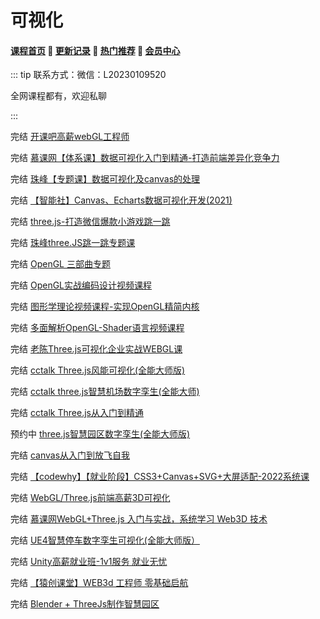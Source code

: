 # 可视化

#### [**课程首页**](../../README.md) 💖 [**更新记录**](./gxjl-2024.md) 💖 [**热门推荐**](./rmtj.md) 💖 [**会员中心**](./vip.md)

::: tip
联系方式：微信：L20230109520

全网课程都有，欢迎私聊

 

:::

完结 [开课吧高薪webGL工程师](https://www.kaikeba.com/course/vip/255)

完结 [慕课网【体系课】数据可视化入门到精通-打造前端差异化竞争力](https://coding.imooc.com/class/445.html?mc_marking=60e5294c605a87b2af7257d06f70505e&mc_channel=syb7)

完结 [珠峰【专题课】数据可视化及canvas的处理](http://www.javascriptpeixun.cn/course/2119)

完结 [【智能社】Canvas、Echarts数据可视化开发(2021)](https://ke.qq.com/course/3582423)

完结 [three.js-打造微信爆款小游戏跳一跳](https://coding.imooc.com/class/282.html)

完结 [珠峰three.JS跳一跳专题课](http://www.javascriptpeixun.cn/goods/show/41)

完结 [OpenGL 三部曲专题](https://edu.51cto.com/topic/1199.html)

完结 [OpenGL实战编码设计视频课程](https://edu.51cto.com/topic/1199.html)

完结 [图形学理论视频课程-实现OpenGL精简内核](https://edu.51cto.com/course/8339.html)

完结 [多面解析OpenGL-Shader语言视频课程](https://edu.51cto.com/course/10726.html)

完结 [老陈Three.js可视化企业实战WEBGL课](https://study.163.com/course/introduction.htm?courseId=1212491801)

完结 [cctalk Three.js风能可视化(全能大师版)](https://www.cctalk.com/m/group/90244646)

完结 [cctalk three.js智慧机场数字孪生(全能大师)](https://www.cctalk.com/m/group/90399402)

完结 [cctalk Three.js从入门到精通](https://www.cctalk.com/m/group/90399566)

预约中 [three.js智慧园区数字孪生(全能大师版)](https://www.cctalk.com/m/group/90382786)

完结 [canvas从入门到放飞自我](https://appwhrkrsz84443.h5.xiaoeknow.com/v1/goods/goods_detail/p_62a6c23fe4b01c509abd5cb7?type=3)

完结 [【codewhy】【就业阶段】CSS3+Canvas+SVG+大屏适配-2022系统课](https://ke.qq.com/course/5066569)

完结 [WebGL/Three.js前端高薪3D可视化](WebGL/Three.js前端高薪3D可视化)

完结 [慕课网WebGL+Three.js 入门与实战，系统学习 Web3D 技术](https://coding.imooc.com/class/622.html?mc_marking=bb86c9071ed9b7cf12612a2a85203372&mc_channel=hk)

完结 [UE4智慧停车数字孪生可视化(全能大师版）](https://www.cctalk.com/m/group/90345576)

完结 [Unity高薪就业班-1v1服务 就业无忧](https://www.sikiedu.com/classroom/16/introduction)

完结 [【猿创课堂】WEB3d 工程师 零基础启航](https://appwmzcwmo57531.h5.xiaoeknow.com/v1/goods/goods_detail/course_2MB6FWIFkwDE829dx5HzxmLfBFE?type=2&share_type=5&share_user_id=u_6481233e3bd8a_Lm0IitQCmF&entry=2&entry_type=2002)

完结 [Blender + ThreeJs制作智慧园区](https://edu.51cto.com/course/32494.html)
